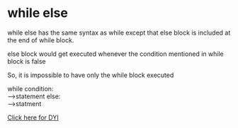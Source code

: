 # while else

while else has the same syntax as while except that else block is included at the end of while block. 

else block would get executed whenever the condition mentioned in while block is false

So, it is impossible to have only the while block executed

while condition:\
-->statement else:\
-->statment

[Click here for DYI](https://colab.research.google.com/github/pythoncoder100/practice/blob/master/while%20else.ipynb)
